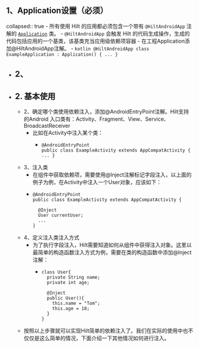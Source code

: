 ## 1、Application设置（必须）
collapsed:: true
	- 所有使用 Hilt 的应用都必须包含一个带有 `@HiltAndroidApp` 注解的 [`Application`](https://developer.android.com/reference/android/app/Application?hl=zh-cn) 类。
	- `@HiltAndroidApp` 会触发 Hilt 的代码生成操作，生成的代码包括应用的一个基类，该基类充当应用级依赖项容器
	- 在工程Application添加@HiltAndroidApp注解。
		- ```kotlin
		  @HiltAndroidApp
		  class ExampleApplication : Application() { ... }
		  ```
- ## 2、
- ## 2. 基本使用
	- 2、确定哪个类使用依赖注入，添加@AndroidEntryPoint注解。Hilt支持的Android 入口类有：Activity、Fragment、View、Service、BroadcastReceiver
		- 比如在Activity中注入某个类：
			- ```
			  @AndroidEntryPoint
			  public class ExampleActivity extends AppCompatActivity { ... }
			  ```
	- 3、注入类
		- 在组件中获取依赖项，需要使用@Inject注解标记字段注入，以上面的例子为例，在Activity中注入一个User对象，应该如下：
		- ```
		  @AndroidEntryPoint
		  public class ExampleActivity extends AppCompatActivity {
		  
		    @Inject
		    User currentUser;
		    ...
		  }
		  ```
	- 4、定义注入类注入方式
		- 为了执行字段注入，Hilt需要知道如何从组件中获得注入对象。这里以最简单的构造函数注入方式为例，需要在类的构造函数中添加@Inject注解：
			- ```
			  class User{
			    private String name;
			    private int age;
			    
			    @Inject
			    public User(){
			      this.name = "Tom";
			      this.age = 18;
			    }
			  }
			  ```
	- 按照以上步骤就可以实现Hilt简单的依赖注入了。我们在实际的使用中也不仅仅是这么简单的情况，下面介绍一下其他情况如何进行注入。